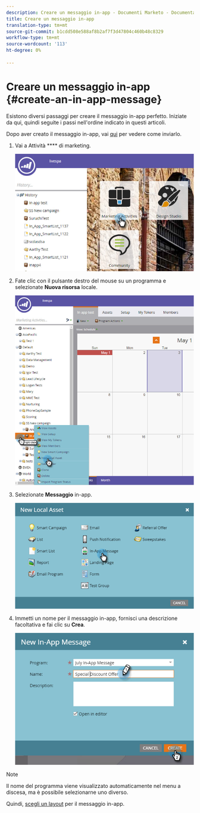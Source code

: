 ```yaml
---
description: Creare un messaggio in-app - Documenti Marketo - Documentazione prodotto
title: Creare un messaggio in-app
translation-type: tm+mt
source-git-commit: b1cdd508e588af8b2af7f3d47804c460b48c8329
workflow-type: tm+mt
source-wordcount: '113'
ht-degree: 0%

---
```



# Creare un messaggio in-app {#create-an-in-app-message}

Esistono diversi passaggi per creare il messaggio in-app perfetto. Iniziate da qui, quindi seguite i passi nell&#39;ordine indicato in questi articoli.

Dopo aver creato il messaggio in-app, vai [qui](/help/marketo/product-docs/mobile-marketing/in-app-messages/sending-your-in-app-message/send-your-in-app-message.md) per vedere come inviarlo.

1. Vai a Attività **** di marketing.

   ![Immagine uno](/help/marketo/product-docs/mobile-marketing/in-app-messages/creating-in-app-messages/assets/create-an-in-app-message-1.png)

1. Fate clic con il pulsante destro del mouse su un programma e selezionate **Nuova risorsa** locale.

   ![Immagine due](/help/marketo/product-docs/mobile-marketing/in-app-messages/creating-in-app-messages/assets/create-an-in-app-message-2.png)

1. Selezionate **Messaggio** in-app.

   ![Immagine tre](/help/marketo/product-docs/mobile-marketing/in-app-messages/creating-in-app-messages/assets/create-an-in-app-message-3.png)

1. Immetti un nome per il messaggio in-app, fornisci una descrizione facoltativa e fai clic su **Crea**.

   ![Immagine quattro](/help/marketo/product-docs/mobile-marketing/in-app-messages/creating-in-app-messages/assets/create-an-in-app-message-4.png)

>[!NOTE]
>
>Il nome del programma viene visualizzato automaticamente nel menu a discesa, ma è possibile selezionarne uno diverso.

Quindi, [scegli un layout](/help/marketo/product-docs/mobile-marketing/in-app-messages/creating-in-app-messages/choose-a-layout-for-your-in-app-message.md) per il messaggio in-app.

